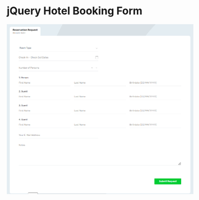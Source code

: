 # jQuery Hotel Booking Form

![aim](https://github.com/heroomar/iQuery-booking-form/blob/065325bf1ba58056665ffd8090ffdc9aae9ad750/Capture.PNG)
